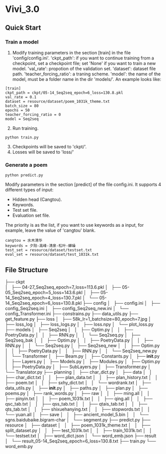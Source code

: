 # Vivi_3.0

## Quick Start

### Train a model

1. Modify training parameters in the section [train] in the file 'config/config.ini'. 
'ckpt_path': if you want to continue training from a checkpoint, set a checkpoint file; set 'None' if you want to train a new model.
'val_rate': propotion of the validation set. 'dataset': dataset file path. 'teacher_forcing_ratio': a traning scheme. 'model': the name of the model, must be a folder name in the dir 'models/'. An example looks like:
```
[train]
ckpt_path = ckpt/05-14_Seq2seq_epoch=6_loss=130.8.pkl
val_rate = 0.1
dataset = resource/dataset/poem_1031k_theme.txt
batch_size = 80
epochs = 50
teacher_forcing_ratio = 0
model = Seq2seq
``` 
2. Run training. 
```
python train.py
```
3. Checkpoints will be saved to 'ckpt/'.
4. Losses will be saved to 'loss/'

### Generate a poem
```
python predict.py
```
Modify parameters in the section [predict] of the file config.ini. 
It supports 4 different types of input:
* Hidden head (Cangtou).
* Keywords.
* Test set file.
* Evaluation set file.

The priority is as the list, if you want to use keywords as a input, for example, leave the value of 'cangtou' blank.
```
cangtou = 水木清华
keywords = 夕阳-高峰-清泉-松叶-蝉噪
test_set = resource/dataset/testset.txt
eval_set = resource/dataset/test_1031k.txt
```

## File Structure
├── ckpt                                        
│   ├── 04-27_Seq2seq_epoch=7_loss=113.6.pkl
│   ├── 05-05_Seq2seq_epoch=5_loss=143.6.pkl
│   ├── 05-14_Seq2seq_epoch=4_loss=130.7.pkl
│   └── 05-14_Seq2seq_epoch=6_loss=130.8.pkl
├── config
│   ├── config.ini
│   ├── config_Seq2seq.ini
│   ├── config_Seq2seq_new.ini
│   └── config_Transformer.ini
├── constrains.py
├── data_utils.py
├── get_feature.py
├── loss
│   ├── 58k_lr=1_batchsize=80_epoch=7.jpg
│   ├── loss_log
│   ├── loss_logs.py
│   ├── loss.npy
│   └── plot_loss.py
├── models
│   ├── Seq2seq
│   │   ├── Optim.py
│   │   ├── PoetryData.py
│   │   ├── RNN.py
│   │   └── Seq2seq.py
│   ├── Seq2seq_bak
│   │   ├── Optim.py
│   │   ├── PoetryData.py
│   │   ├── RNN.py
│   │   └── Seq2seq.py
│   ├── Seq2seq_new
│   │   ├── Optim.py
│   │   ├── PoetryData.py
│   │   ├── RNN.py
│   │   └── Seq2seq_new.py
│   └── Transformer
│       ├── Beam.py
│       ├── Constants.py
│       ├── __init__.py
│       ├── Layers.py
│       ├── Models.py
│       ├── Modules.py
│       ├── Optim.py
│       ├── PoetryData.py
│       ├── SubLayers.py
│       ├── Transformer.py
│       └── Translator.py
├── planning
│   ├── char_dict.py
│   ├── data
│   │   ├── char_dict.txt
│   │   ├── plan_data.txt
│   │   ├── plan_history.txt
│   │   ├── poem.txt
│   │   ├── sxhy_dict.txt
│   │   └── wordrank.txt
│   ├── data_utils.py
│   ├── __init__.py
│   ├── paths.py
│   ├── plan.py
│   ├── poems.py
│   ├── rank_words.py
│   ├── raw
│   │   ├── ming.all
│   │   ├── pinyin.txt
│   │   ├── poem_1031k.txt
│   │   ├── qing.all
│   │   ├── qsc_tab.txt
│   │   ├── qss_tab.txt
│   │   ├── qtais_tab.txt
│   │   ├── qts_tab.txt
│   │   ├── shixuehanying.txt
│   │   ├── stopwords.txt
│   │   └── yuan.all
│   ├── save
│   │   ├── ancient_model_5.bin
│   │   └── sgns.baidubaike.bigram-char
│   └── segment.py
├── predict.py
├── resource
│   ├── dataset
│   │   ├── poem_1031k_theme.txt
│   │   ├── split_dataset.py
│   │   ├── test_1031k.txt
│   │   ├── train_1031k.txt
│   │   └── testset.txt
│   ├── word_dict.json
│   └── word_emb.json
├── result
│   └── result_05-14_Seq2seq_epoch=6_loss=130.8.txt
├── train.py
└── word_emb.py



